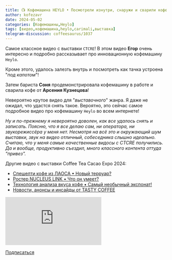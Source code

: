 ```yaml
---
title: 📺 Кофемашина HEYLO • Посмотрели изнутри, снаружи и сварили кофе!
author: kofezavr
date: 2024-05-02
categories: [Кофемашины,Heylo]
tags: [видео,кофемашина,heylo,carimali,выставка]
telegram-discussion: coffeesaurus/1037
---
```

Самое классное видео с выставки `CTCRE`! В этом видео **Егор** очень интересно и подробно рассказывает про инновационную кофемашину `Heylo`. 

Кроме этого, удалось залезть внутрь и посмотреть как тачка устроена "*под капотом*"! 

Затем бариста **Соня** продемонстрировала кофемашину в работе и сварила кофе от **Арсения Кузнецова**!

Невероятно крутое видео для "*выставочного*" жанра. Я даже не ожидал, что удастся снять такое. Вероятно, это сейчас самое подробное видео про кофемашину `Heylo` во всем интернете!

*Ну и по-прежнему я невероятно доволен, как все удалось снять и записать. Поясню, что я все делаю сам, ни оператора, ни звукорежиссёра у меня нет. Несмотря на всё это и окружающий шум выставки, звук на видео отличный, собеседника слышно идеально. Считаю, что у меня самые качественные видосы с CTCRE получились. Да и вообще, продуктивно съездил, много классного контента оттуда "привез".*

Другие видео с выставки Coffee Tea Cacao Expo 2024:
- [Спешелти кофе из ЛАОСА • Новый терруар?](https://youtu.be/6vu31aAuTNE)
- [Ростер NUCLEUS LINK • Что он умеет?](https://youtu.be/hIPuEAdeNBg)
- [Технология анализа вкуса кофе • Самый необычный экспонат!](https://youtu.be/uGy1QmnGc6g)
- [Новости, анонсы и инсайды от TASTY COFFEE](https://youtu.be/oSVYkT0_nRA)

<p><div class="youtube-wrapper"><iframe src="https://www.youtube.com/embed/8mBhQ4Desvo" title="YouTube video player" frameborder="0" allow="accelerometer; autoplay; clipboard-write; encrypted-media; gyroscope; picture-in-picture" allowfullscreen></iframe></div></p>

<a class="play" href="https://www.youtube.com/c/Coffeesaurus?sub_confirmation=1"><i class="fab fa-youtube"></i> Подписаться</a>